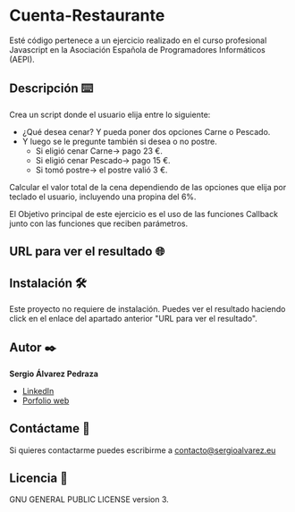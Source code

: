 # Cuenta-Restaurante
Esté código pertenece a un ejercicio realizado en el curso profesional Javascript en la Asociación Española de Programadores Informáticos (AEPI).

## Descripción ⌨️
Crea un script donde el usuario elija entre lo siguiente:
- ¿Qué desea cenar? Y pueda poner dos opciones Carne o Pescado.
- Y luego se le pregunte también si desea o no postre.
  - Si eligió cenar Carne-> pago 23 €.
  - Si eligió cenar Pescado-> pago 15 €.
  - Si tomó postre-> el postre valió 3 €.

Calcular el valor total de la cena dependiendo de las opciones que elija por teclado el usuario, incluyendo una propina del 6%.

El Objetivo principal de este ejercicio es el uso de las funciones Callback junto con las funciones que reciben parámetros.

## URL para ver el resultado 🌐


## Instalación 🛠️
Este proyecto no requiere de instalación. Puedes ver el resultado haciendo click en el enlace del apartado anterior "URL para ver el resultado".

## Autor ✒️
**Sergio Álvarez Pedraza**

* [LinkedIn](https://www.linkedin.com/in/sergioalvarezpedraza/)
* [Porfolio web](https://sergioalvarez.eu/)

## Contáctame 📧
Si quieres contactarme puedes escribirme a contacto@sergioalvarez.eu

## Licencia 🔑
GNU GENERAL PUBLIC LICENSE version 3.
